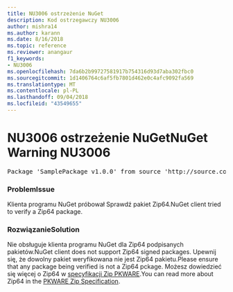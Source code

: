 ```yaml
---
title: NU3006 ostrzeżenie NuGet
description: Kod ostrzegawczy NU3006
author: mishra14
ms.author: karann
ms.date: 8/16/2018
ms.topic: reference
ms.reviewer: anangaur
f1_keywords:
- NU3006
ms.openlocfilehash: 7da6b2b99727581917b754316d93d7aba302fbc0
ms.sourcegitcommit: 1d1406764c6af5fb7801d462e0c4afc9092fa569
ms.translationtype: MT
ms.contentlocale: pl-PL
ms.lasthandoff: 09/04/2018
ms.locfileid: "43549655"
---
```

# <a name="nuget-warning-nu3006"></a><span data-ttu-id="85585-103">NU3006 ostrzeżenie NuGet</span><span class="sxs-lookup"><span data-stu-id="85585-103">NuGet Warning NU3006</span></span>

<pre>Package 'SamplePackage v1.0.0' from source 'http://source.com/index.json': Signed Zip64 packages are not supported.</pre>

### <a name="issue"></a><span data-ttu-id="85585-104">Problem</span><span class="sxs-lookup"><span data-stu-id="85585-104">Issue</span></span>

<span data-ttu-id="85585-105">Klienta programu NuGet próbował Sprawdź pakiet Zip64.</span><span class="sxs-lookup"><span data-stu-id="85585-105">NuGet client tried to verify a Zip64 package.</span></span>


### <a name="solution"></a><span data-ttu-id="85585-106">Rozwiązanie</span><span class="sxs-lookup"><span data-stu-id="85585-106">Solution</span></span>

<span data-ttu-id="85585-107">Nie obsługuje klienta programu NuGet dla Zip64 podpisanych pakietów.</span><span class="sxs-lookup"><span data-stu-id="85585-107">NuGet client does not support Zip64 signed packages.</span></span> <span data-ttu-id="85585-108">Upewnij się, że dowolny pakiet weryfikowana nie jest Zip64 pakietu.</span><span class="sxs-lookup"><span data-stu-id="85585-108">Please ensure that any package being verified is not a Zip64 pckage.</span></span> <span data-ttu-id="85585-109">Możesz dowiedzieć się więcej o Zip64 w [specyfikacji Zip PKWARE](https://pkware.cachefly.net/webdocs/casestudies/APPNOTE.TXT).</span><span class="sxs-lookup"><span data-stu-id="85585-109">You can read more about Zip64 in the [PKWARE Zip Specification](https://pkware.cachefly.net/webdocs/casestudies/APPNOTE.TXT).</span></span>


